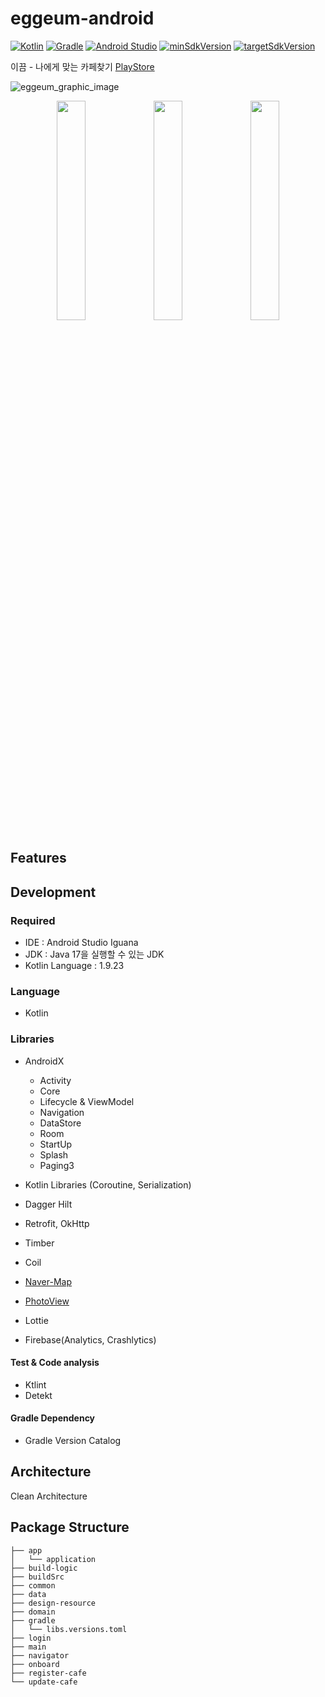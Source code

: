 # eggeum-android

[![Kotlin](https://img.shields.io/badge/Kotlin-1.9.23-blue.svg)](https://kotlinlang.org)
[![Gradle](https://img.shields.io/badge/gradle-8.7-green.svg)](https://gradle.org/)
[![Android Studio](https://img.shields.io/badge/Android%20Studio-2023.2.1%20%28Iguana%29-green)](https://developer.android.com/studio)
[![minSdkVersion](https://img.shields.io/badge/minSdkVersion-24-red)](https://developer.android.com/distribute/best-practices/develop/target-sdk)
[![targetSdkVersion](https://img.shields.io/badge/targetSdkVersion-34-orange)](https://developer.android.com/distribute/best-practices/develop/target-sdk)
<br/>

이끔 - 나에게 맞는 카페찾기 [PlayStore](https://play.google.com/store/apps/details?id=us.wedemy.eggeum.android)

![eggeum_graphic_image](https://github.com/Wedemy/eggeum-android/assets/51016231/94422e61-10a6-426a-9829-fc81cd827321)

<p align="center">
<img src="https://github.com/Wedemy/eggeum-android/assets/51016231/ca54c3ac-cf85-4df8-9d3d-adc0369708bc" width="30%"/>
<img src="https://github.com/Wedemy/eggeum-android/assets/51016231/6862943e-e235-4f4b-b0f6-a58d08b98cef" width="30%"/>
<img src="https://github.com/Wedemy/eggeum-android/assets/51016231/03c0dffd-f4ac-427e-a50b-08c2a4818bd4" width="30%"/>
</p>

## Features

## Development

### Required

- IDE : Android Studio Iguana
- JDK : Java 17을 실행할 수 있는 JDK
- Kotlin Language : 1.9.23

### Language

- Kotlin

### Libraries

- AndroidX
  - Activity
  - Core
  - Lifecycle & ViewModel
  - Navigation
  - DataStore
  - Room
  - StartUp
  - Splash
  - Paging3

- Kotlin Libraries (Coroutine, Serialization)

- Dagger Hilt
- Retrofit, OkHttp
- Timber
- Coil
- [Naver-Map](https://github.com/fornewid/naver-map-compose)
- [PhotoView](https://github.com/Baseflow/PhotoView)
- Lottie
- Firebase(Analytics, Crashlytics)

#### Test & Code analysis

- Ktlint
- Detekt

#### Gradle Dependency

- Gradle Version Catalog

## Architecture
Clean Architecture 

## Package Structure
```
├── app
│   └── application
├── build-logic
├── buildSrc
├── common
├── data
├── design-resource
├── domain
├── gradle
│   └── libs.versions.toml
├── login
├── main
├── navigator
├── onboard
├── register-cafe
└── update-cafe
```
<br/>
